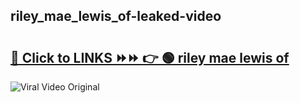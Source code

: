 
 ## riley_mae_lewis_of-leaked-video 

# <h2><a href="https://clipsfans.com/riley_mae_lewis_of&ref=git">🔗 Click to LINKS ⏩⏩ 👉 🟢 riley mae lewis of </a></h2>

<a href="https://clipsfans.com/riley_mae_lewis_of&ref=git" rel="nofollow" data-target="animated-image.originalLink"><img src="https://i.ibb.co.com/xMMVF88/686577567.gif" alt="Viral Video Original" style="max-width: 100%; display: inline-block;" data-target="animated-image.originalImage"></a>
